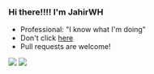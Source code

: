 ### Hi there!!!! I'm JahirWH  
-  Professional: "I know what I'm doing"  
- Don't click [here](https://www.portafolio.icu/)  
- Pull requests are welcome!


![](http://github-profile-summary-cards.vercel.app/api/cards/stats?username=JahirWH&theme=github_dark) ![](http://github-profile-summary-cards.vercel.app/api/cards/productive-time?username=JahirWH&theme=github_dark&utcOffset=8) 

